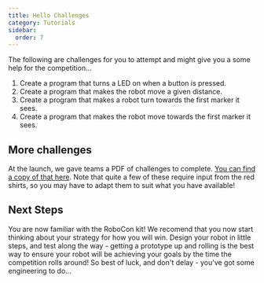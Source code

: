 ```yaml
---
title: Hello Challenges
category: Tutorials
sidebar:
  order: 7
---
```

The following are challenges for you to attempt and might give you a some help for the competition...

1. Create a program that turns a LED on when a button is pressed.
2. Create a program that makes the robot move a given distance.
3. Create a program that makes a robot turn towards the first marker it sees.
4. Create a program that makes the robot move towards the first marker it sees.

## More challenges

At the launch, we gave teams a PDF of challenges to complete. [You can find a
copy of that here](/assets/challenges.pdf).
Note that quite a few of these require input from the red shirts, so you may have to adapt them to suit what you have available!

## Next Steps

You are now familiar with the RoboCon kit! We recomend that you now start thinking about your strategy for how you will win. Design your robot in little steps, and test along the way - getting a prototype up and rolling is the best way to ensure your robot will be achieving your goals by the time the competition rolls around! So best of luck, and don't delay - you've got some engineering to do... 
